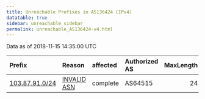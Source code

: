 ```yaml
---
title: Unreachable Prefixes in AS136424 (IPv4)
datatable: true
sidebar: unreachable_sidebar
permalink: unreachable_AS136424-v4.html
---
```


Data as of 2018-11-15 14:35:00 UTC


<div class="datatable-begin"></div>

| Prefix                                                 | Reason                                                                                                 | affected   | Authorized AS   |   MaxLength | Anchor                                       |   unreachable /24s |
|:-------------------------------------------------------|:-------------------------------------------------------------------------------------------------------|:-----------|:----------------|------------:|:---------------------------------------------|-------------------:|
| [103.87.91.0/24](https://stat.ripe.net/103.87.91.0/24) | [INVALID ASN](https://rpki-validator.ripe.net/announcement-preview?asn=AS136424&prefix=103.87.91.0/24) | complete   | AS64515         |          24 | [APNIC](unreachable_APNIC_RPKI_Root-v4.html) |                  1 |

<div class="datatable-end"></div>